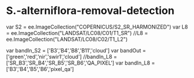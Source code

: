 # S.-alterniflora-removal-detection
var S2 = ee.ImageCollection("COPERNICUS/S2_SR_HARMONIZED")
var L8 = ee.ImageCollection("LANDSAT/LC08/C01/T1_SR")
//L8  = ee.ImageCollection("LANDSAT/LC08/C02/T1_L2")

var bandIn_S2 = ['B3','B4','B8','B11','cloud']
var bandOut = ['green','red','nir','swir1','cloud']
//bandIn_L8 = ['SR_B3','SR_B4','SR_B5','SR_B6','QA_PIXEL']
var bandIn_L8 = ['B3','B4','B5','B6','pixel_qa']
